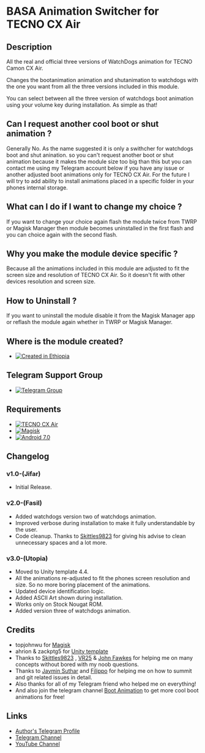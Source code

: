 # BASA Animation Switcher for TECNO CX Air

## Description

All the real and official three versions of WatchDogs animation for TECNO Camon CX Air.

Changes the bootanimation animation and shutanimation to watchdogs with the one you want from all the three versions included in this module.

You can select between all the three version of watchdogs boot animation using your volume key during installation. As simple as that!

## Can I request another cool boot or shut animation ?

Generally No. As the name suggested it is only a swithcher for watchdogs boot and shut anination. so you can't request another boot or shut animation because it makes the module size too big than this but you can contact me using my Telegram account below if you have any issue or another adjusted boot animations only for TECNO CX Air. For the future I will try to add ability to install animations placed in a specific folder in your phones internal storage.

## What can I do if I want to change my choice ?

If you want to change your choice again flash the module twice from TWRP or Magisk Manager then module becomes uninstalled in the first flash and you can choice again with the second flash.

## Why you make the module device specific ?

Because all the animations included in this module are adjusted to fit the screen size and resolution of TECNO CX Air. So it doesn't fit with other devices resolution and screen size.

## How to Uninstall ?

If you want to uninstall the module disable it from the Magisk Manager app or reflash the module again whether in TWRP or Magisk Manager.

## Where is the module created?
-   [![Created in Ethiopia](https://img.shields.io/badge/Created%20in-Ethiopia-brightgreen)](https://en.m.wikipedia.org/wiki/Ethiopia)

## Telegram Support Group
-   [![Telegram Group](https://img.shields.io/badge/Telegram-Group-blue.svg)](https://t.me/MStoreEthiopiaG)

## Requirements
-   [![TECNO CX Air](https://img.shields.io/badge/Created%20in-Ethiopia-red)](https://m.gsmarena.com/tecno_camon_cx_air-ampp-9445.php)
-   [![Magisk](https://img.shields.io/badge/Magisk-18%2B-00B39B.svg)](https://forum.xda-developers.com/apps/magisk/official-magisk-v7-universal-systemless-t3473445)
-   [![Android 7.0](https://img.shields.io/badge/Android-7.0-violet.svg)](https://www.android.com/versions/nougat-7-0/)

## Changelog

### v1.0-(Jifar)
- Initial Release.
  
### v2.0-(Fasil)
- Added watchdogs version two of watchdogs animation.
- Improved verbose during installation to make it fully understandable by the user.
- Code cleanup. Thanks to [Skittles9823](https://t.me/Skittles9823) for giving his advise to clean unnecessary spaces and a lot more.
  
### v3.0-(Utopia)
- Moved to Unity template 4.4.
- All the animations re-adjusted to fit the phones screen resolution and size. So no more boring placement of the animations.
- Updated device identification logic.
- Added ASCII Art shown during installation.
- Works only on Stock Nougat ROM.
- Added version three of watchdogs animation.

## Credits
- topjohnwu for [Magisk](https://github.com/topjohnwu/Magisk)
- ahrion & zackptg5 for [Unity template](https://github.com/Zackptg5/Unity)
- Thanks to [Skittles9823](https://t.me/Skittles9823) , [VR25](https://t.me/vr25xda) & [John Fawkes](https://t.me/johnfawkes) for helping me on many concepts without bored with my noob questions.
- Thanks to [Jaymin Suthar](https://t.me/JayminSuthar1910) and [Filippo](https://t.me/MarcAnt01) for helping me on how to summit and git related issues in detail.
- Also thanks for all of my Telegram friend who helped me on everything!
- And also join the telegram channel [Boot Animation](https://t.me/lootanimations) to get more cool boot animations for free!
  
## Links
- [Author's Telegram Profile](https://t.me/Mikesew1320)
- [Telegram Channel](https://t.me/MStoreEthiopia)
- [YouTube Channel](https://www.youtube.com/channel/UCDzQAIZ9lAzKAkQHVrJHssA)
